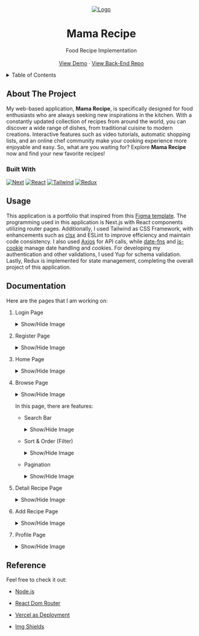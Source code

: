 <a name="readme-top"></a>

<div align="center">
  <a href="https://github.com/harbanery/mama-food-recipe-app">
    <img src="./public/brandicon.ico" alt="Logo" width="80">
  </a>

  <h1 align="center">Mama Recipe</h1>

  <p align="center">
    Food Recipe Implementation
    <br />
    <br />
    <a href="https://mama-recipe-food.vercel.app/" target="_blank">View Demo</a>
    ·
    <a href="https://github.com/harbanery/be-mama-recipe-figma" target="_blank" disabled>View Back-End Repo</a>
  </p>
</div>

<details>
  <summary>Table of Contents</summary>
  <ul>
    <li>
      <a href="#about-the-project">About The Project</a>
      <ul>
        <li><a href="#built-with">Built With</a></li>
      </ul>
    </li>
    <li><a href="#usage">Usage</a></li>
    <li><a href="#documentation">Documentation</a></li>
    <li><a href="#reference">Reference</a></li>
  </ul>
</details>

## About The Project

My web-based application, **Mama Recipe**, is specifically designed for food enthusiasts who are always seeking new inspirations in the kitchen. With a constantly updated collection of recipes from around the world, you can discover a wide range of dishes, from traditional cuisine to modern creations. Interactive features such as video tutorials, automatic shopping lists, and an online chef community make your cooking experience more enjoyable and easy. So, what are you waiting for? Explore **Mama Recipe** now and find your new favorite recipes!

### Built With

[![Next][Next.js]][Next-url]
[![React][React.js]][React-url]
[![Tailwind][Tailwind]][Tailwind-url]
[![Redux][Redux]][Redux-url]

## Usage

This application is a portfolio that inspired from this [Figma template](https://www.figma.com/design/SUbBTYCq1e4ngRt20lSdqr/Food-Recipe?node-id=47-1273&t=zKQHFrZI17X3NJUQ-0). The programming used in this application is Next.js with React components utilizing router pages. Additionally, I used Tailwind as CSS Framework, with enhancements such as [clsx](https://www.npmjs.com/package/clsx) and ESLint to improve efficiency and maintain code consistency. I also used [Axios](https://axios-http.com/docs/intro) for API calls, while [date-fns](https://date-fns.org/) and [js-cookie](https://github.com/js-cookie/js-cookie) manage date handling and cookies. For developing my authentication and other validations, I used Yup for schema validation. Lastly, Redux is implemented for state management, completing the overall project of this application.

## Documentation

Here are the pages that I am working on:

1.  Login Page

    <details>
       <summary>Show/Hide Image</summary>
       <br>
       <img src="./public/screenshots/Login.png" alt="Login Page">
    </details>

2.  Register Page

    <details>
       <summary>Show/Hide Image</summary>
       <br>
       <img src="./public/screenshots/Register.png" alt="Register Page">
    </details>

3.  Home Page

    <details>
       <summary>Show/Hide Image</summary>
       <br>
       <img src="./public/screenshots/Home.png" alt="Landing Page">
    </details>

4.  Browse Page

    <details>
       <summary>Show/Hide Image</summary>
       <br>
       <img src="./public/screenshots/Browse.png" alt="Browse Page">
    </details>

    In this page, there are features:

    - Search Bar

      <details>
         <summary>Show/Hide Image</summary>
         <br>
         <img src="./public/screenshots/Browse-Search.png" alt="Browse Page">
      </details>

    - Sort & Order (Filter)

      <details>
         <summary>Show/Hide Image</summary>
         <br>
         <img src="./public/screenshots/Browse-Sort&Order.png" alt="Browse Page">
      </details>

    - Pagination

      <details>
         <summary>Show/Hide Image</summary>
         <br>
         <img src="./public/screenshots/Browse-Pagination.png" alt="Browse Page">
      </details>

5.  Detail Recipe Page

    <details>
       <summary>Show/Hide Image</summary>
       <br>
       <img src="./public/screenshots/Detail Recipe.png" alt="Detail Recipe Page">
    </details>

6.  Add Recipe Page

    <details>
       <summary>Show/Hide Image</summary>
       <br>
       <img src="./public/screenshots/Add Recipe.png" alt="Add Recipe Page">
    </details>

7.  Profile Page

    <details>
       <summary>Show/Hide Image</summary>
       <br>
       <img src="./public/screenshots/Profile.png" alt="Profile Page">
    </details>

## Reference

Feel free to check it out:

- [Node.js](https://nodejs.org/en)

- [React Dom Router](https://reactrouter.com/en/main)

- [Vercel as Deployment](https://vercel.com/)

- [Img Shields](https://shields.io)

[Next.js]: https://img.shields.io/badge/next.js-000000?style=for-the-badge&logo=nextdotjs&logoColor=white
[Next-url]: https://nextjs.org/
[React.js]: https://img.shields.io/badge/React-20232A?style=for-the-badge&logo=react&logoColor=white
[React-url]: https://reactjs.org/
[Tailwind]: https://img.shields.io/badge/tailwindcss-38B2AC?style=for-the-badge&logo=tailwind-css&logoColor=white
[Tailwind-url]: https://tailwindcss.com/
[Redux]: https://img.shields.io/badge/redux-764ABC?style=for-the-badge&logo=redux&logoColor=white
[Redux-url]: https://redux.js.org/
